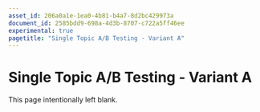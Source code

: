 ```yaml
---
asset_id: 206a0a1e-1ea0-4b81-b4a7-8d2bc429973a
document_id: 2585bdd9-698a-4d3b-8707-c722a5ff46ee
experimental: true
pagetitle: "Single Topic A/B Testing - Variant A"
---
```


# Single Topic A/B Testing - Variant A ##

This page intentionally left blank.

